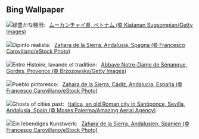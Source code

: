 ## Bing Wallpaper
![](https://www.bing.com/th?id=OHR.YenBaiTerraces_JA-JP0209668675_UHD.jpg&w=1000)緑豊かな棚田:&nbsp;&ensp;[ムーカンチャイ県, ベトナム (© Kiatanan Sugsompian/Getty Images)](https://www.bing.com/th?id=OHR.YenBaiTerraces_JA-JP0209668675_UHD.jpg)
<br><br/>
![](https://www.bing.com/th?id=OHR.ZaharaDeLaSierra_IT-IT4545122871_UHD.jpg&w=1000)Dipinto realista:&nbsp;&ensp;[Zahara de la Sierra, Andalusia, Spagna (© Francesco Carovillano/eStock Photo)](https://www.bing.com/th?id=OHR.ZaharaDeLaSierra_IT-IT4545122871_UHD.jpg)
<br><br/>
![](https://www.bing.com/th?id=OHR.SenanqueAbbey_FR-FR3993123153_UHD.jpg&w=1000)Entre Histoire, lavande et tradition:&nbsp;&ensp;[Abbaye Notre-Dame de Sénanque, Gordes, Provence (© Brzozowska/Getty Images)](https://www.bing.com/th?id=OHR.SenanqueAbbey_FR-FR3993123153_UHD.jpg)
<br><br/>
![](https://www.bing.com/th?id=OHR.ZaharaDeLaSierra_ES-ES8451895973_UHD.jpg&w=1000)Pueblo pintoresco:&nbsp;&ensp;[Zahara de la Sierra, Cádiz, Andalucía, España (© Francesco Carovillano/eStock Photo)](https://www.bing.com/th?id=OHR.ZaharaDeLaSierra_ES-ES8451895973_UHD.jpg)
<br><br/>
![](https://www.bing.com/th?id=OHR.ItalicaRuins_EN-GB5712011823_UHD.jpg&w=1000)Ghosts of cities past:&nbsp;&ensp;[Italica, an old Roman city in Santiponce, Sevilla, Andalusia, Spain (© Moses Palermo/Amazing Aerial Agency)](https://www.bing.com/th?id=OHR.ItalicaRuins_EN-GB5712011823_UHD.jpg)
<br><br/>
![](https://www.bing.com/th?id=OHR.ZaharaDeLaSierra_DE-DE0508508511_UHD.jpg&w=1000)Ein lebendiges Kunstwerk:&nbsp;&ensp;[Zahara de la Sierra, Andalusien, Spanien (© Francesco Carovillano/eStock Photo)](https://www.bing.com/th?id=OHR.ZaharaDeLaSierra_DE-DE0508508511_UHD.jpg)
<br><br/>

